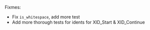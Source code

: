 Fixmes:

* Fix `is_whitespace`, add more test
* Add more thorough tests for idents for XID_Start & XID_Continue

